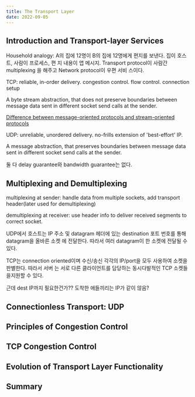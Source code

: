 ```yaml
---
title: The Transport Layer
date: 2022-09-05
---
```


## Introduction and Transport-layer Services

Household analogy: A의 집에 12명이 B의 집에 12명에게 편지를 보낸다. 집이 호스트, 사람이 프로세스, 편
지 내용이 앱 메시지. Transport protocol이 사람간 multiplexing 을 해주고 Network protocol이 우편 서비
스이다.

TCP: reliable, in-order delivery. congestion control. flow control. connection setup

A byte stream abstraction, that does not preserve boundaries between message data sent in different
socket send calls at the sender.

[Difference between message-oriented protocols and stream-oriented protocols ](https://stackoverflow.com/questions/3017633/difference-between-message-oriented-protocols-and-stream-oriented-protocols)

UDP: unreliable, unordered delivery. no-frills extension of 'best-effort' IP.

A message abstraction, that preserves boundaries between message data sent in different socket send
calls at the sender.

둘 다 delay guarantee와 bandwidth guarantee는 없다.

## Multiplexing and Demultiplexing

multiplexing at sender: handle data from multiple sockets, add transport header(later used for
demultiplexing)

demultiplexing at receiver: use header info to deliver received segments to correct socket.

UDP에서 호스트는 IP 주소 및 datagram 헤더에 있는 destination 포트 번호를 통해 datagram을 올바른 소켓
에 전달한다. 따라서 여러 datagram이 한 소켓에 전달될 수 있다.

TCP는 connection oriented이며 수신/송신 각각의 IP/port을 모두 사용하여 소켓을 판별한다. 따라서 서버
는 서로 다른 클라이언트를 담당하는 동시다발적인 TCP 소켓들을지원할 수 있다.

근데 dest IP까지 필요한건가?? 도착한 애들끼리는 IP가 같이 않음?

## Connectionless Transport: UDP

## Principles of Congestion Control

## TCP Congestion Control

## Evolution of Transport Layer Functionality

## Summary
